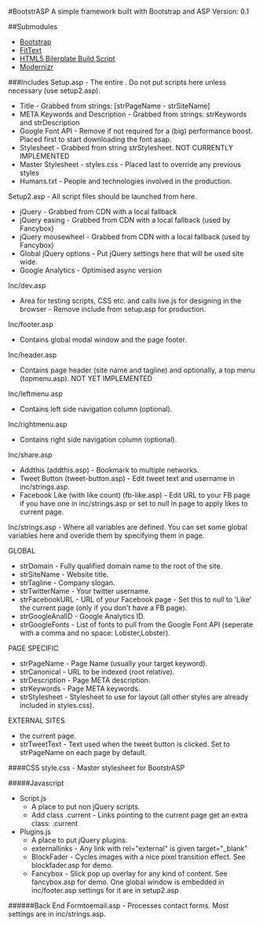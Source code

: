 #BootstrASP
A simple framework built with Bootstrap and ASP
Version: 0.1

##Submodules
- [Bootstrap](https://github.com/twitter/bootstrap.git)
- [FitText](https://github.com/davatron5000/FitText.js.git)
- [HTML5 Bilerplate Build Script](https://github.com/h5bp/ant-build-script.git)
- [Modernizr](https://github.com/Modernizr/Modernizr.git)

###Includes
Setup.asp - The entire <head></head>. Do not put scripts here unless necessary (use setup2.asp).

+ Title - Grabbed from strings: [strPageName - strSiteName]
+ META Keywords and Description - Grabbed from strings: strKeywords and strDescription
+ Google Font API - Remove if not required for a (big) performance boost. Placed first to start downloading the font asap.
+ Stylesheet - Grabbed from string strStylesheet. NOT CURRENTLY IMPLEMENTED
+ Master Stylesheet - styles.css - Placed last to override any previous styles
+ Humans.txt - People and technologies involved in the production.
	
Setup2.asp - All script files should be launched from here.

- jQuery - Grabbed from CDN with a local fallback
- jQuery easing - Grabbed from CDN with a local fallback (used by Fancybox)
- jQuery mousewheel - Grabbed from CDN with a local fallback (used by Fancybox)
- Global jQuery options - Put jQuery settings here that will be used site wide.
- Google Analytics - Optimised async version

Inc/dev.asp

- Area for testing scripts, CSS etc. and calls live.js for designing in the browser - Remove include from setup.asp for production.

Inc/footer.asp

- Contains global modal window and the page footer.
	
Inc/header.asp

- Contains page header (site name and tagline) and optionally, a top menu (topmenu.asp). NOT YET IMPLEMENTED
	
Inc/leftmenu.asp

- Contains left side navigation column (optional).
	
Inc/rightmenu.asp

- Contains right side navigation column (optional).
	
Inc/share.asp

- Addthis (addthis.asp) - Bookmark to multiple networks.
- Tweet Button (tweet-button.asp) - Edit tweet text and username in inc/strings.asp.
- Facebook Like (with like count) (fb-like.asp) - Edit URL to your FB page if you have one in inc/strings.asp or set to null in page to apply likes to current page.

Inc/strings.asp - Where all variables are defined. You can set some global variables here and overide them by specifying them in page.

GLOBAL

- strDomain - Fully qualified domain name to the root of the site.
- strSiteName - Website title.
- strTagline - Company slogan.
- strTwitterName - Your twitter username.
- strFacebookURL - URL of your Facebook page - Set this to null to 'Like' the current page (only if you don't have a FB page).
- strGoogleAnalID - Google Analytics ID.
- strGoogleFonts - List of fonts to pull from the Google Font API (seperate with a comma and no space: Lobster,Lobster).

PAGE SPECIFIC

- strPageName - Page Name (usually your target keyword).
- strCanonical - URL to be indexed (root relative).
- strDescription - Page META description.
- strKeywords - Page META keywords.
- strStylesheet - Stylesheet to use for layout (all other styles are already included in styles.css).

EXTERNAL SITES

- the current page.
- strTweetText - Text used when the tweet button is clicked. Set to strPageName on each page by default.

####CSS
style.css - Master stylesheet for BootstrASP
	
#####Javascript
- Script.js
    - A place to put non jQuery scripts.
    - Add class .current - Links pointing to the current page get an extra class: .current
- Plugins.js
    - A place to put jQuery plugins.
    - externallinks - Any link with rel="external" is given target="_blank"
    - BlockFader - Cycles images with a nice pixel transition effect. See blockfader.asp for demo.
    - Fancybox - Slick pop up overlay for any kind of content. See fancybox.asp for demo. One global window is embedded in inc/footer.asp settings for it are in setup2.asp

######Back End
Formtoemail.asp - Processes contact forms. Most settings are in inc/strings.asp.
